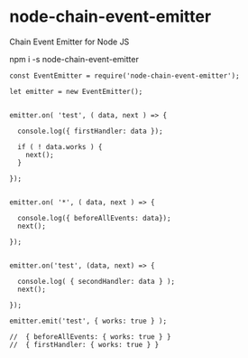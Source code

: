 # node-chain-event-emitter
Chain Event Emitter for Node JS

npm i -s node-chain-event-emitter

```
const EventEmitter = require('node-chain-event-emitter');

let emitter = new EventEmitter();


emitter.on( 'test', ( data, next ) => {

  console.log({ firstHandler: data });
  
  if ( ! data.works ) {
    next();
  }
  
});


emitter.on( '*', ( data, next ) => {

  console.log({ beforeAllEvents: data});
  next();
  
});


emitter.on('test', (data, next) => {

  console.log( { secondHandler: data } );
  next();
  
});

emitter.emit('test', { works: true } );

//  { beforeAllEvents: { works: true } }
//  { firstHandler: { works: true } }

```
